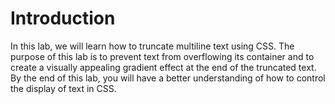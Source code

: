 # Introduction

In this lab, we will learn how to truncate multiline text using CSS. The purpose of this lab is to prevent text from overflowing its container and to create a visually appealing gradient effect at the end of the truncated text. By the end of this lab, you will have a better understanding of how to control the display of text in CSS.
